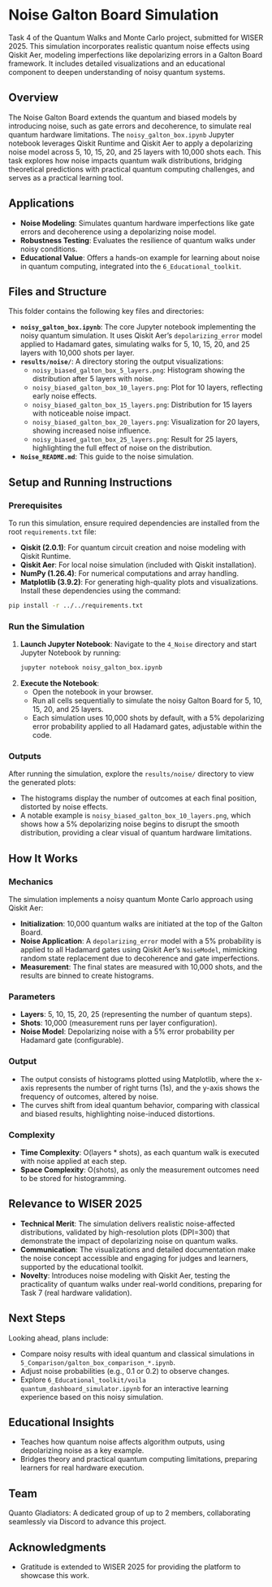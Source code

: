 # Noise Galton Board Simulation

Task 4 of the Quantum Walks and Monte Carlo project, submitted for WISER 2025. This simulation incorporates realistic quantum noise effects using Qiskit Aer, modeling imperfections like depolarizing errors in a Galton Board framework. It includes detailed visualizations and an educational component to deepen understanding of noisy quantum systems.

## Overview

The Noise Galton Board extends the quantum and biased models by introducing noise, such as gate errors and decoherence, to simulate real quantum hardware limitations. The `noisy_galton_box.ipynb` Jupyter notebook leverages Qiskit Runtime and Qiskit Aer to apply a depolarizing noise model across 5, 10, 15, 20, and 25 layers with 10,000 shots each. This task explores how noise impacts quantum walk distributions, bridging theoretical predictions with practical quantum computing challenges, and serves as a practical learning tool.

## Applications

- **Noise Modeling**: Simulates quantum hardware imperfections like gate errors and decoherence using a depolarizing noise model.
- **Robustness Testing**: Evaluates the resilience of quantum walks under noisy conditions.
- **Educational Value**: Offers a hands-on example for learning about noise in quantum computing, integrated into the `6_Educational_toolkit`.

## Files and Structure

This folder contains the following key files and directories:

- **`noisy_galton_box.ipynb`**: The core Jupyter notebook implementing the noisy quantum simulation. It uses Qiskit Aer’s `depolarizing_error` model applied to Hadamard gates, simulating walks for 5, 10, 15, 20, and 25 layers with 10,000 shots per layer.
- **`results/noise/`**: A directory storing the output visualizations:
  - `noisy_biased_galton_box_5_layers.png`: Histogram showing the distribution after 5 layers with noise.
  - `noisy_biased_galton_box_10_layers.png`: Plot for 10 layers, reflecting early noise effects.
  - `noisy_biased_galton_box_15_layers.png`: Distribution for 15 layers with noticeable noise impact.
  - `noisy_biased_galton_box_20_layers.png`: Visualization for 20 layers, showing increased noise influence.
  - `noisy_biased_galton_box_25_layers.png`: Result for 25 layers, highlighting the full effect of noise on the distribution.
- **`Noise_README.md`**: This guide to the noise simulation.

## Setup and Running Instructions

### Prerequisites

To run this simulation, ensure required dependencies are installed from the root `requirements.txt` file:
- **Qiskit (2.0.1)**: For quantum circuit creation and noise modeling with Qiskit Runtime.
- **Qiskit Aer**: For local noise simulation (included with Qiskit installation).
- **NumPy (1.26.4)**: For numerical computations and array handling.
- **Matplotlib (3.9.2)**: For generating high-quality plots and visualizations.
Install these dependencies using the command:
```bash
pip install -r ../../requirements.txt
```

### Run the Simulation

1. **Launch Jupyter Notebook**:
   Navigate to the `4_Noise` directory and start Jupyter Notebook by running:
   ```bash
   jupyter notebook noisy_galton_box.ipynb
   ```
2. **Execute the Notebook**:
   - Open the notebook in your browser.
   - Run all cells sequentially to simulate the noisy Galton Board for 5, 10, 15, 20, and 25 layers.
   - Each simulation uses 10,000 shots by default, with a 5% depolarizing error probability applied to all Hadamard gates, adjustable within the code.

### Outputs

After running the simulation, explore the `results/noise/` directory to view the generated plots:
- The histograms display the number of outcomes at each final position, distorted by noise effects.
- A notable example is `noisy_biased_galton_box_10_layers.png`, which shows how a 5% depolarizing noise begins to disrupt the smooth distribution, providing a clear visual of quantum hardware limitations.

## How It Works

### Mechanics

The simulation implements a noisy quantum Monte Carlo approach using Qiskit Aer:
- **Initialization**: 10,000 quantum walks are initiated at the top of the Galton Board.
- **Noise Application**: A `depolarizing_error` model with a 5% probability is applied to all Hadamard gates using Qiskit Aer’s `NoiseModel`, mimicking random state replacement due to decoherence and gate imperfections.
- **Measurement**: The final states are measured with 10,000 shots, and the results are binned to create histograms.

### Parameters

- **Layers**: 5, 10, 15, 20, 25 (representing the number of quantum steps).
- **Shots**: 10,000 (measurement runs per layer configuration).
- **Noise Model**: Depolarizing noise with a 5% error probability per Hadamard gate (configurable).

### Output

- The output consists of histograms plotted using Matplotlib, where the x-axis represents the number of right turns (1s), and the y-axis shows the frequency of outcomes, altered by noise.
- The curves shift from ideal quantum behavior, comparing with classical and biased results, highlighting noise-induced distortions.

### Complexity

- **Time Complexity**: O(layers * shots), as each quantum walk is executed with noise applied at each step.
- **Space Complexity**: O(shots), as only the measurement outcomes need to be stored for histogramming.

## Relevance to WISER 2025

- **Technical Merit**: The simulation delivers realistic noise-affected distributions, validated by high-resolution plots (DPI=300) that demonstrate the impact of depolarizing noise on quantum walks.
- **Communication**: The visualizations and detailed documentation make the noise concept accessible and engaging for judges and learners, supported by the educational toolkit.
- **Novelty**: Introduces noise modeling with Qiskit Aer, testing the practicality of quantum walks under real-world conditions, preparing for Task 7 (real hardware validation).

## Next Steps

Looking ahead, plans include:
- Compare noisy results with ideal quantum and classical simulations in `5_Comparison/galton_box_comparison_*.ipynb`.
- Adjust noise probabilities (e.g., 0.1 or 0.2) to observe changes.
- Explore `6_Educational_toolkit/voila quantum_dashboard_simulator.ipynb` for an interactive learning experience based on this noisy simulation.

## Educational Insights

- Teaches how quantum noise affects algorithm outputs, using depolarizing noise as a key example.
- Bridges theory and practical quantum computing limitations, preparing learners for real hardware execution.


## Team

Quanto Gladiators: A dedicated group of up to 2 members, collaborating seamlessly via Discord to advance this project.

## Acknowledgments

- Gratitude is extended to WISER 2025 for providing the platform to showcase this work.



